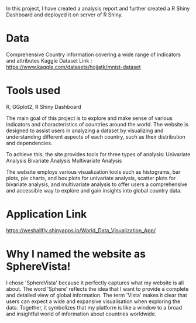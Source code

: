 In this project, I have created a analysis report and further created a R Shiny Dashboard and deployed it on server of R Shiny.

# Data
Comprehensive Country information covering a wide range of indicators and attributes
Kaggle Dataset Link : https://www.kaggle.com/datasets/hojjatk/mnist-dataset

# Tools used
R, GGplot2, R Shiny Dashboard

The main goal of this project is to explore and make sense of various indicators and characteristics of countries around the world. The website is designed to assist users in analyzing a dataset by visualizing and understanding different aspects of each country, such as their distribution and dependencies.

To achieve this, the site provides tools for three types of analysis:
Univariate Analysis
Bivariate Analysis
Multivariate Analysis

The website employs various visualization tools such as histograms, bar plots, pie charts, and box plots for univariate analysis, scatter plots for bivariate analysis, and multivariate analysis to offer users a comprehensive and accessible way to explore and gain insights into global country data.

# Application Link
https://weshallfly.shinyapps.io/World_Data_Visualization_App/

# Why I named the website as SphereVista!
I chose 'SphereVista' because it perfectly captures what my website is all about. The word 'Sphere' reflects the idea that I want to provide a complete and detailed view of global information. The term 'Vista' makes it clear that users can expect a wide and expansive visualisation when exploring the data. Together, it symbolizes that my platform is like a window to a broad and insightful world of information about countries worldwide.
